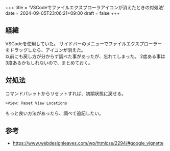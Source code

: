 +++
title = 'VSCodeでファイルエクスプローラアイコンが消えたときの対処法'
date = 2024-09-05T23:06:21+09:00
draft = false
+++


## 経緯

VSCodeを使用していた。
サイドバーのメニューでファイルエクスプローラーをドラッグしたら、アイコンが消えた。  
以前にも戻し方が分からず調べた事があったが、忘れてしまった。
2度ある事は3度あるかもしれないので、まとめておく。

## 対処法

コマンドパレットからリセットすれば、初期状態に戻せる。

`>View: Reset View Locations`

もっと良い方法があったら、調べて追記したい。

## 参考

- <https://www.webdesignleaves.com/wp/htmlcss/2294/#google_vignette>
